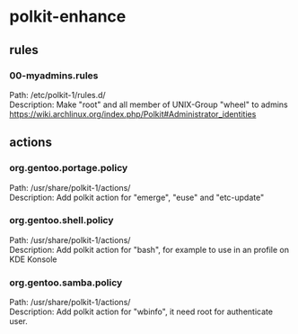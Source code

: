 # polkit-enhance
## rules
### 00-myadmins.rules
Path: /etc/polkit-1/rules.d/  
Description: Make "root" and all member of UNIX-Group "wheel" to admins  
https://wiki.archlinux.org/index.php/Polkit#Administrator_identities

## actions
### org.gentoo.portage.policy
Path: /usr/share/polkit-1/actions/  
Description: Add polkit action for "emerge", "euse" and "etc-update"

### org.gentoo.shell.policy
Path: /usr/share/polkit-1/actions/  
Description: Add polkit action for "bash", for example to use in an profile on KDE Konsole

### org.gentoo.samba.policy
Path: /usr/share/polkit-1/actions/  
Description: Add polkit action for "wbinfo", it need root for authenticate user.
